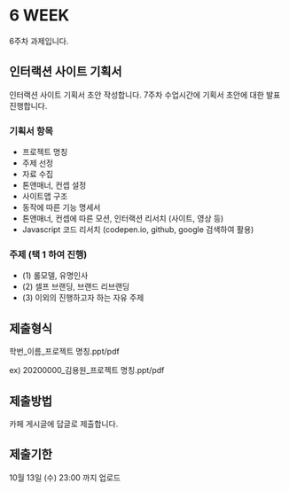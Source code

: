 # 6 WEEK

6주차 과제입니다.

## 인터랙션 사이트 기획서

인터랙션 사이트 기획서 초안 작성합니다.
7주차 수업시간에 기획서 초안에 대한 발표 진행합니다.

### 기획서 항목

- 프로젝트 명칭
- 주제 선정
- 자료 수집
- 톤앤매너, 컨셉 설정
- 사이트맵 구조
- 동작에 따른 기능 명세서
- 톤앤매너, 컨셉에 따른 모션, 인터랙션 리서치 (사이트, 영상 등)
- Javascript 코드 리서치 (codepen.io, github, google 검색하여 활용)

### 주제 (택 1 하여 진행)

- (1) 롤모델, 유명인사
- (2) 셀프 브랜딩, 브랜드 리브랜딩
- (3) 이외의 진행하고자 하는 자유 주제

## 제출형식

학번_이름_프로젝트 명칭.ppt/pdf

ex) 20200000_김용원_프로젝트 명칭.ppt/pdf

## 제출방법

카페 게시글에 답글로 제출합니다.

## 제출기한

10월 13일 (수) 23:00 까지 업로드